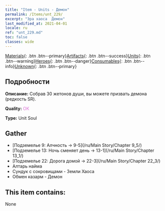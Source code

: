 ```yaml
---
title: "Item - Units - Демон"
permalink: /Items/unt_229/
excerpt: "Эра хаоса  Демон"
last_modified_at: 2021-04-01
locale: ru
ref: "unt_229.md"
toc: false
classes: wide
---
```

 [Materials](/ru/Items/){: .btn .btn--primary}[Artifacts](/ru/Items/Artifacts/){: .btn .btn--success}[Units](/ru/Items/Units/){: .btn .btn--warning}[Heroes](/ru/Items/Heroes/){: .btn .btn--danger}[Consumables](/ru/Items/Consumables/){: .btn .btn--info}[Unknown](/ru/Items/Unknown/){: .btn .btn--primary}

## Подробности
 **Описание:** Собрав 30 жетонов души, вы можете призвать демона (редкость SR).

 **Quality:** <span style="color: #DA70D6">OK</span>

 **Type:** Unit Soul

## Gather

*    [Подземелье 9: Алчность -> 9-5](/ru/Main Story/Chapter 9_5/) 
*    [Подземелье 13: Ночь сменяет день -> 13-1](/ru/Main Story/Chapter 13_1/) 
*    [Подземелье 22: Дорога домой -> 22-3](/ru/Main Story/Chapter 22_3/) 
*    Алтарь найма 
*    Сундук с сокровищами - Земли Хаоса 
*    Обмен казарм - Демон 

## This item contains:

  None

